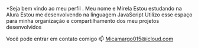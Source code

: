 *Seja bem vindo ao meu perfil .
Meu nome e Mirela
Estou estudando na Alura
Estou me desenvolvendo na linguagem JavaScript
Utilizo esse espaço para minha organização e compartilhamento dos meu projetos desenvolvidos

Você pode entrar em contato comigo 📫
Micamargo015@icloud.com
